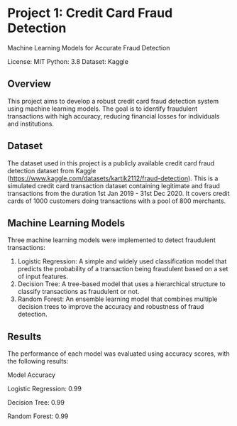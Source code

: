 # Project 1: Credit Card Fraud Detection
Machine Learning Models for Accurate Fraud Detection

License: MIT Python: 3.8 Dataset: Kaggle

## Overview
This project aims to develop a robust credit card fraud detection system using machine learning models. The goal is to identify fraudulent transactions with high accuracy, reducing financial losses for individuals and institutions.

## Dataset
The dataset used in this project is a publicly available credit card fraud detection dataset from Kaggle (https://www.kaggle.com/datasets/kartik2112/fraud-detection). This is a simulated credit card transaction dataset containing legitimate and fraud transactions from the duration 1st Jan 2019 - 31st Dec 2020. It covers credit cards of 1000 customers doing transactions with a pool of 800 merchants.

## Machine Learning Models
Three machine learning models were implemented to detect fraudulent transactions:
1. Logistic Regression:
A simple and widely used classification model that predicts the probability of a transaction being fraudulent based on a set of input features.
2. Decision Tree:
A tree-based model that uses a hierarchical structure to classify transactions as fraudulent or not.
3. Random Forest:
An ensemble learning model that combines multiple decision trees to improve the accuracy and robustness of fraud detection.

## Results
The performance of each model was evaluated using accuracy scores, with the following results:

Model	Accuracy

Logistic Regression:	0.99

Decision Tree:	0.99

Random Forest:	0.99
